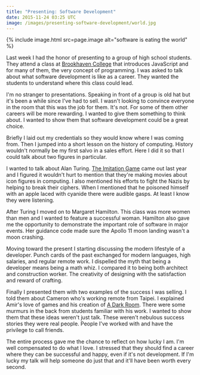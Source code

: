 ```yaml
---
title: "Presenting: Software Development"
date: 2015-11-24 03:25 UTC
image: /images/presenting-software-development/world.jpg
---
```


{% include image.html src=page.image alt="software is eating the world" %}

Last week I had the honor of presenting to a group of high school students.
They attend a class at [Brookhaven College][] that introduces JavaScript and for many of them, the very concept of programming.
I was asked to talk about what software development is like as a career.
They wanted the students to understand where this class could lead.

<!--more-->

I'm no stranger to presentations.
Speaking in front of a group is old hat but it's been a while since I've had to sell.
I wasn't looking to convince everyone in the room that this was the job for them.
It's not.
For some of them other careers will be more rewarding.
I wanted to give them something to think about.
I wanted to show them that software development could be a great choice.

Briefly I laid out my credentials so they would know where I was coming from.
Then I jumped into a short lesson on the history of computing.
History wouldn't normally be my first salvo in a sales effort.
Here I did it so that I could talk about two figures in particular.

I wanted to talk about Alan Turing.
[The Imitation Game][] came out last year and I figured it wouldn't hurt to mention that they're making movies about icon figures in computing.
I also mentioned his efforts to fight the Nazis by helping to break their ciphers.
When I mentioned that he poisoned himself with an apple laced with cyanide there were audible gasps.
At least I know they were listening.

After Turing I moved on to Margaret Hamilton.
This class was more women than men and I wanted to feature a successful woman.
Hamilton also gave me the opportunity to demonstrate the important role of software in major events.
Her guidance code made sure the Apollo 11 moon landing wasn't a moon crashing.

Moving toward the present I starting discussing the modern lifestyle of a developer.
Punch cards of the past exchanged for modern languages, high salaries, and regular remote work.
I dispelled the myth that being a developer means being a math whiz.
I compared it to being both architect and construction worker.
The creativity of designing with the satisfaction and reward of crafting.

Finally I presented them with two examples of the success I was selling.
I told them about Cameron who's working remote from Taipei.
I explained Amir's love of games and his creation of [A Dark Room][].
There were some murmurs in the back from students familiar with his work.
I wanted to show them that these ideas weren't just talk.
These weren't nebulous success stories they were real people.
People I've worked with and have the privilege to call friends.

The entire process gave me the chance to reflect on how lucky I am.
I'm well compensated to do what I love.
I stressed that they should find a career where they can be successful and happy, even if it's not development.
If I'm lucky my talk will help someone do just that and it'll have been worth every second.

[Brookhaven College]: http://www.brookhavencollege.edu
[The Imitation Game]: https://en.wikipedia.org/wiki/The_Imitation_Game
[A Dark Room]: https://itunes.apple.com/us/app/a-dark-room/id736683061?mt=8
